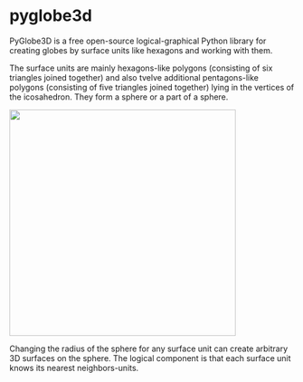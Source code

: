 # pyglobe3d
PyGlobe3D is a free open-source logical-graphical Python library for creating globes by surface units like hexagons and working with them. 

The surface units are mainly hexagons-like polygons (consisting of six triangles joined together) and also tvelve additional pentagons-like polygons (consisting of five triangles joined together) lying in the vertices of the icosahedron. They form a sphere or a part of a sphere. 

<img src="https://user-images.githubusercontent.com/85578981/127783633-d5dc5e1b-57e8-426b-ae48-cb57790e715e.png" data-canonical-src="https://user-images.githubusercontent.com/85578981/127783633-d5dc5e1b-57e8-426b-ae48-cb57790e715e.png" width="400"/>

Changing the radius of the sphere for any surface unit can create arbitrary 3D surfaces on the sphere. The logical component is that each surface unit knows its nearest neighbors-units.
